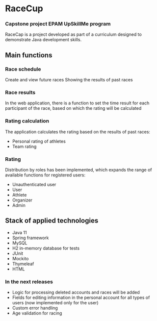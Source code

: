 # RaceCup
### Capstone project EPAM UpSkillMe program
RaceCap is a project developed as part of a curriculum designed to demonstrate Java development skills.

## Main functions

### Race schedule
Create and view future races
Showing the results of past races

### Race results
In the web application, there is a function to set the time result for each participant of the race, based on which the rating will be calculated


### Rating calculation
The application calculates the rating based on the results of past races:
- Personal rating of athletes
- Team rating

### Rating
Distribution by roles has been implemented, which expands the range of available functions for registered users:
- Unauthenticated user
- User
- Athlete
- Organizer
- Admin

## Stack of applied technologies
- Java 11
- Spring framework
- MySQL
- H2 in-memory database for tests
- JUnit
- Mockito
- Thymeleaf
- HTML

### In the next releases
- Logic for processing deleted accounts and races will be added
- Fields for editing information in the personal account for all types of users (now implemented only for the user)
- Custom error handling
- Age validation for racing
